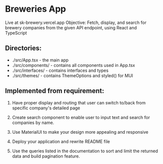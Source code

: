 
# Breweries App

Live at sk-brewery.vercel.app
Objective: Fetch, display, and search for brewery companies from the given API endpoint, using React and TypeScript

## Directories:
- ./src/App.tsx - the main app
- ./src/components/ - contains all components used in App.tsx
- ./src/interfaces/ - contains interfaces and types
- ./src/themes/ - contains ThemeOptions and styled() for MUI

## Implemented from requirement:
1. Have proper display and routing that user can switch to/back from specific company's detailed page

2. Create search component to enable user to input text and search for companies by name.

3. Use MaterialUI to make your design more appealing and responsive

4. Deploy your application and rewrite README file

5. Use the queries listed in the documentation to sort and limit the returned data and build pagination feature.
